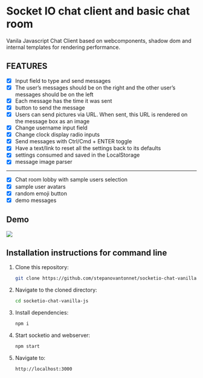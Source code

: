 # Socket IO chat client and basic chat room

Vanila Javascript Chat Client based on webcomponents, shadow dom and internal templates for rendering performance.

## FEATURES

- [x] Input field to type and send messages
- [x] The user’s messages should be on the right and the other user’s
messages should be on the left
- [x] Each message has the time it was sent
- [x] button to send the message
- [x] Users can send pictures via URL. When sent, this URL is rendered on the
      message box as an image
- [x] Change username input field
- [x] Change clock display radio inputs
- [x] Send messages with Ctrl/Cmd + ENTER toggle
- [x] Have a text/link to reset all the settings back to its defaults
- [x] settings consumed and saved in the LocalStorage
- [x] message image parser

---

- [x] Chat room lobby with sample users selection
- [x] sample user avatars
- [x] random emoji button
- [x] demo messages

## Demo

![](chat-demo.gif)

## Installation instructions for command line

1. Clone this repository:

   ```bash
   git clone https://github.com/stepanovantonnet/socketio-chat-vanilla-js
   ```

2. Navigate to the cloned directory:

   ```bash
   cd socketio-chat-vanilla-js
   ```

3. Install dependencies:

   ```bash
   npm i
   ```

4. Start socketio and webserver:

   ```bash
   npm start
   ```

5. Navigate to:

   ```bash
   http://localhost:3000
   ```
